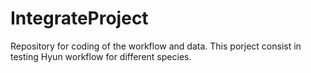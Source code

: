 # IntegrateProject
Repository for coding of the workflow and data. This porject consist in testing Hyun workflow for different species. 
